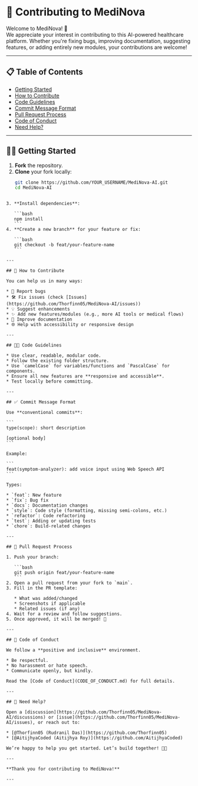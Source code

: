 # 🤝 Contributing to MediNova

Welcome to MediNova! 🎉  
We appreciate your interest in contributing to this AI-powered healthcare platform. Whether you're fixing bugs, improving documentation, suggesting features, or adding entirely new modules, your contributions are welcome!

---

## 📋 Table of Contents

- [Getting Started](#getting-started)
- [How to Contribute](#how-to-contribute)
- [Code Guidelines](#code-guidelines)
- [Commit Message Format](#commit-message-format)
- [Pull Request Process](#pull-request-process)
- [Code of Conduct](#code-of-conduct)
- [Need Help?](#need-help)

---

## 🧑‍💻 Getting Started

1. **Fork** the repository.
2. **Clone** your fork locally:
   ```bash
   git clone https://github.com/YOUR_USERNAME/MediNova-AI.git
   cd MediNova-AI
````

3. **Install dependencies**:

   ```bash
   npm install
   ```
4. **Create a new branch** for your feature or fix:

   ```bash
   git checkout -b feat/your-feature-name
   ```

---

## 🚀 How to Contribute

You can help us in many ways:

* 🐞 Report bugs
* 🛠 Fix issues (check [Issues](https://github.com/Thorfinn05/MediNova-AI/issues))
* 💡 Suggest enhancements
* ✨ Add new features/modules (e.g., more AI tools or medical flows)
* 📘 Improve documentation
* 🌐 Help with accessibility or responsive design

---

## 🧑‍🏫 Code Guidelines

* Use clear, readable, modular code.
* Follow the existing folder structure.
* Use `camelCase` for variables/functions and `PascalCase` for components.
* Ensure all new features are **responsive and accessible**.
* Test locally before committing.

---

## ✅ Commit Message Format

Use **conventional commits**:

```
type(scope): short description

[optional body]
```

Example:

```
feat(symptom-analyzer): add voice input using Web Speech API
```

Types:

* `feat`: New feature
* `fix`: Bug fix
* `docs`: Documentation changes
* `style`: Code style (formatting, missing semi-colons, etc.)
* `refactor`: Code refactoring
* `test`: Adding or updating tests
* `chore`: Build-related changes

---

## 🔁 Pull Request Process

1. Push your branch:

   ```bash
   git push origin feat/your-feature-name
   ```
2. Open a pull request from your fork to `main`.
3. Fill in the PR template:

   * What was added/changed
   * Screenshots if applicable
   * Related issues (if any)
4. Wait for a review and follow suggestions.
5. Once approved, it will be merged! 🎉

---

## 📜 Code of Conduct

We follow a **positive and inclusive** environment.

* Be respectful.
* No harassment or hate speech.
* Communicate openly, but kindly.

Read the [Code of Conduct](CODE_OF_CONDUCT.md) for full details.

---

## 🤔 Need Help?

Open a [discussion](https://github.com/Thorfinn05/MediNova-AI/discussions) or [issue](https://github.com/Thorfinn05/MediNova-AI/issues), or reach out to:

* [@Thorfinn05 (Rudranil Das)](https://github.com/Thorfinn05)
* [@AitijhyaCoded (Aitijhya Roy)](https://github.com/AitijhyaCoded)

We’re happy to help you get started. Let’s build together! 🧠💙

---

**Thank you for contributing to MediNova!**

---

